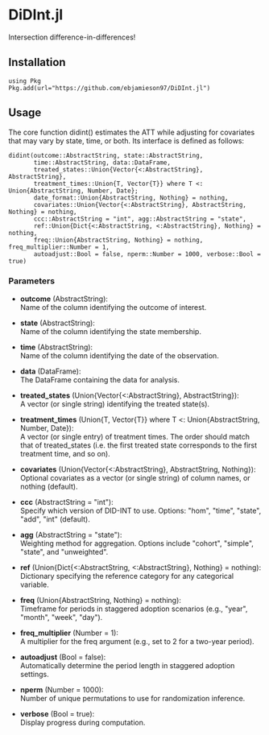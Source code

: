 # DiDInt.jl
Intersection difference-in-differences!

## Installation 
```
using Pkg
Pkg.add(url="https://github.com/ebjamieson97/DiDInt.jl")
```

## Usage

The core function didint() estimates the ATT while adjusting for covariates that may vary by state, time, or both. Its interface is defined as follows:
```
didint(outcome::AbstractString, state::AbstractString,  
       time::AbstractString, data::DataFrame,  
       treated_states::Union{Vector{<:AbstractString}, AbstractString},  
       treatment_times::Union{T, Vector{T}} where T <: Union{AbstractString, Number, Date};  
       date_format::Union{AbstractString, Nothing} = nothing,  
       covariates::Union{Vector{<:AbstractString}, AbstractString, Nothing} = nothing,  
       ccc::AbstractString = "int", agg::AbstractString = "state",  
       ref::Union{Dict{<:AbstractString, <:AbstractString}, Nothing} = nothing,  
       freq::Union{AbstractString, Nothing} = nothing, freq_multiplier::Number = 1,  
       autoadjust::Bool = false, nperm::Number = 1000, verbose::Bool = true)
``` 

### Parameters

- **outcome** (AbstractString):  
  Name of the column identifying the outcome of interest.

- **state** (AbstractString):  
  Name of the column identifying the state membership.

- **time** (AbstractString):  
  Name of the column identifying the date of the observation.

- **data** (DataFrame):  
  The DataFrame containing the data for analysis.

- **treated_states** (Union{Vector{<:AbstractString}, AbstractString}):  
  A vector (or single string) identifying the treated state(s).

- **treatment_times** (Union{T, Vector{T}} where T <: Union{AbstractString, Number, Date}):  
  A vector (or single entry) of treatment times. The order should match that of treated_states (i.e. the first treated state corresponds to the first treatment time, and so on).

- **covariates** (Union{Vector{<:AbstractString}, AbstractString, Nothing}):  
  Optional covariates as a vector (or single string) of column names, or nothing (default).

- **ccc** (AbstractString = "int"):  
  Specify which version of DID-INT to use. Options: "hom", "time", "state", "add", "int" (default).

- **agg** (AbstractString = "state"):  
  Weighting method for aggregation. Options include "cohort", "simple", "state", and "unweighted".

- **ref** (Union{Dict{<:AbstractString, <:AbstractString}, Nothing} = nothing):  
  Dictionary specifying the reference category for any categorical variable.

- **freq** (Union{AbstractString, Nothing} = nothing):  
  Timeframe for periods in staggered adoption scenarios (e.g., "year", "month", "week", "day").

- **freq_multiplier** (Number = 1):  
  A multiplier for the freq argument (e.g., set to 2 for a two-year period).

- **autoadjust** (Bool = false):  
  Automatically determine the period length in staggered adoption settings.

- **nperm** (Number = 1000):  
  Number of unique permutations to use for randomization inference.

- **verbose** (Bool = true):  
  Display progress during computation.
